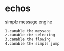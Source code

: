 # echos
simple message engine
```
1.canable the message
2.canable the selecting
3.canable the flowing
4.canable the simple jump
```
